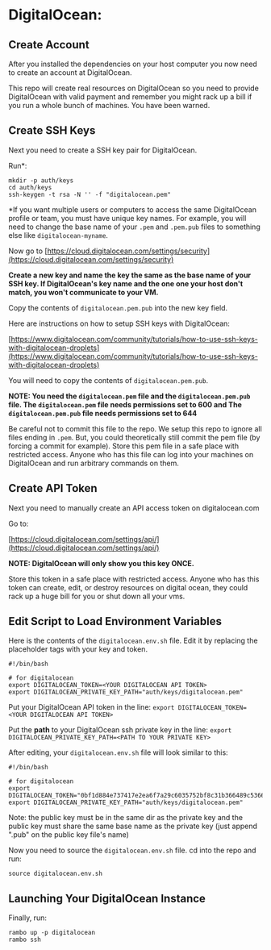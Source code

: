 # DigitalOcean:

## Create Account

After you installed the dependencies on your host computer you now need to create an account at DigitalOcean.

This repo will create real resources on DigitalOcean so you need to provide DigitalOcean with valid payment and remember you might rack up a bill if you run a whole bunch of machines. You have been warned.

## Create SSH Keys

Next you need to create a SSH key pair for DigitalOcean.

Run*:
```
mkdir -p auth/keys
cd auth/keys
ssh-keygen -t rsa -N '' -f "digitalocean.pem"
```

*If you want multiple users or computers to access the same DigitalOcean profile or team, you must have unique key names. For example, you will need to change the base name of your `.pem` and `.pem.pub` files to something else like `digitalocean-myname`.

Now go to [https://cloud.digitalocean.com/settings/security](https://cloud.digitalocean.com/settings/security)

**Create a new key and name the key the same as the base name of your SSH key. If DigitalOcean's key name and the one one your host don't match, you won't communicate to your VM.**

Copy the contents of `digitalocean.pem.pub` into the new key field.

Here are instructions on how to setup SSH keys with DigitalOcean:

[https://www.digitalocean.com/community/tutorials/how-to-use-ssh-keys-with-digitalocean-droplets](https://www.digitalocean.com/community/tutorials/how-to-use-ssh-keys-with-digitalocean-droplets)

You will need to copy the contents of `digitalocean.pem.pub`.

**NOTE: You need the `digitalocean.pem` file and the `digitalocean.pem.pub` file. The `digitalocean.pem` file needs permissions set to 600 and The `digitalocean.pem.pub` file needs permissions set to 644**

Be careful not to commit this file to the repo. We setup this repo to ignore all files ending in `.pem`. But, you could theoretically still commit the pem file (by forcing a commit for example).
Store this pem file in a safe place with restricted access. Anyone who has this file can log into your machines on DigitalOcean and run arbitrary commands on them.

## Create API Token

Next you need to manually create an API access token on digitalocean.com

Go to:

[https://cloud.digitalocean.com/settings/api/](https://cloud.digitalocean.com/settings/api/)

**NOTE: DigitalOcean will only show you this key ONCE.**

Store this token in a safe place with restricted access. Anyone who has this token can create, edit, or destroy resources on digital ocean, they could rack up a huge bill for you or shut down all your vms.

## Edit Script to Load Environment Variables

Here is the contents of the `digitalocean.env.sh` file. Edit it by replacing the placeholder tags with your key and token.

```
#!/bin/bash

# for digitalocean
export DIGITALOCEAN_TOKEN=<YOUR DIGITALOCEAN API TOKEN>
export DIGITALOCEAN_PRIVATE_KEY_PATH="auth/keys/digitalocean.pem"
```

Put your DigitalOcean API token in the line:
`export DIGITALOCEAN_TOKEN=<YOUR DIGITALOCEAN API TOKEN>`

Put the **path** to your DigitalOcean ssh private key in the line:
`export DIGITALOCEAN_PRIVATE_KEY_PATH=<PATH TO YOUR PRIVATE KEY>`

After editing, your `digitalocean.env.sh` file will look similar to this:

```
#!/bin/bash

# for digitalocean
export DIGITALOCEAN_TOKEN="0bf1d884e737417e2ea6f7a29c6035752bf8c31b366489c5366745dad62a8132"
export DIGITALOCEAN_PRIVATE_KEY_PATH="auth/keys/digitalocean.pem"
```


Note: the public key must be in the same dir as the private key and the public key must share the same base name as the private key (just append ".pub" on the public key file's name)

Now you need to source the `digitalocean.env.sh` file. cd into the repo and run:

`source digitalocean.env.sh`

## Launching Your DigitalOcean Instance
Finally, run:

```
rambo up -p digitalocean
rambo ssh
```
